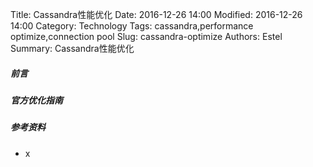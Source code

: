 Title: Cassandra性能优化
Date: 2016-12-26 14:00
Modified: 2016-12-26 14:00
Category: Technology
Tags: cassandra,performance optimize,connection pool
Slug: cassandra-optimize 
Authors: Estel
Summary: Cassandra性能优化

##### 前言

##### 官方优化指南

##### 参考资料
- x
